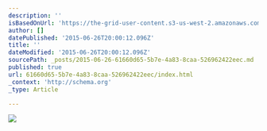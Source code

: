 ```yaml
---
description: ''
isBasedOnUrl: 'https://the-grid-user-content.s3-us-west-2.amazonaws.com/772e8845-72c4-4f72-b405-5fd4f219c39a.jpg'
author: []
datePublished: '2015-06-26T20:00:12.096Z'
title: ''
dateModified: '2015-06-26T20:00:12.096Z'
sourcePath: _posts/2015-06-26-61660d65-5b7e-4a83-8caa-526962422eec.md
published: true
url: 61660d65-5b7e-4a83-8caa-526962422eec/index.html
_context: 'http://schema.org'
_type: Article

---
```

![](https://the-grid-user-content.s3-us-west-2.amazonaws.com/772e8845-72c4-4f72-b405-5fd4f219c39a.jpg)
